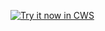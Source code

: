 <a target="_blank" href="https://chrome.google.com/webstore/detail/mcfaknmahgbmjlbondlciokappnnjbnf">![Try it now in CWS](https://raw.github.com/GoogleChrome/chrome-extensions-samples/master/apps/tryitnowbutton.png "Click here to install this sample from the Chrome Web Store")</a>
